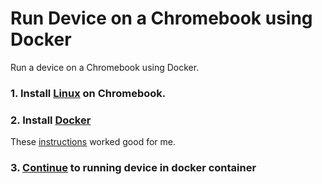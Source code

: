 # Run Device on a Chromebook using Docker

Run a device on a Chromebook using Docker.

### 1. Install [Linux](https://support.google.com/chromebook/answer/9145439?hl=en) on Chromebook.

### 2. Install [Docker](https://www.docker.com/)

These [instructions](https://dvillalobos.github.io/2020/How-to-install-and-run-Docker-on-a-Chromebook/) worked good for me.

### 3. [Continue](docker.md) to running device in docker container
